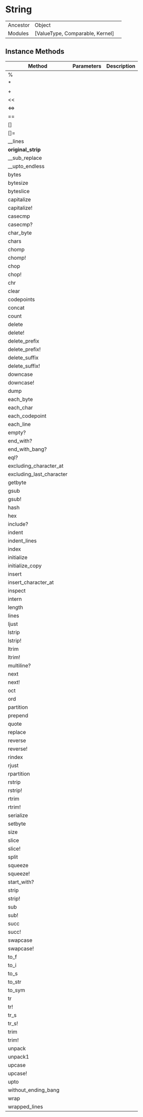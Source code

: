 # String
|  |  |  |
| --- | --- | --- |
| Ancestor | Object |
| Modules | [ValueType, Comparable, Kernel] |


## Instance Methods

| Method | Parameters | Description |
| --- | --- | --- |
| % |  |  |
| * |  |  |
| + |  |  |
| << |  |  |
| <=> |  |  |
| == |  |  |
| [] |  |  |
| []= |  |  |
| __lines |  |  |
| __original_strip__ |  |  |
| __sub_replace |  |  |
| __upto_endless |  |  |
| bytes |  |  |
| bytesize |  |  |
| byteslice |  |  |
| capitalize |  |  |
| capitalize! |  |  |
| casecmp |  |  |
| casecmp? |  |  |
| char_byte |  |  |
| chars |  |  |
| chomp |  |  |
| chomp! |  |  |
| chop |  |  |
| chop! |  |  |
| chr |  |  |
| clear |  |  |
| codepoints |  |  |
| concat |  |  |
| count |  |  |
| delete |  |  |
| delete! |  |  |
| delete_prefix |  |  |
| delete_prefix! |  |  |
| delete_suffix |  |  |
| delete_suffix! |  |  |
| downcase |  |  |
| downcase! |  |  |
| dump |  |  |
| each_byte |  |  |
| each_char |  |  |
| each_codepoint |  |  |
| each_line |  |  |
| empty? |  |  |
| end_with? |  |  |
| end_with_bang? |  |  |
| eql? |  |  |
| excluding_character_at |  |  |
| excluding_last_character |  |  |
| getbyte |  |  |
| gsub |  |  |
| gsub! |  |  |
| hash |  |  |
| hex |  |  |
| include? |  |  |
| indent |  |  |
| indent_lines |  |  |
| index |  |  |
| initialize |  |  |
| initialize_copy |  |  |
| insert |  |  |
| insert_character_at |  |  |
| inspect |  |  |
| intern |  |  |
| length |  |  |
| lines |  |  |
| ljust |  |  |
| lstrip |  |  |
| lstrip! |  |  |
| ltrim |  |  |
| ltrim! |  |  |
| multiline? |  |  |
| next |  |  |
| next! |  |  |
| oct |  |  |
| ord |  |  |
| partition |  |  |
| prepend |  |  |
| quote |  |  |
| replace |  |  |
| reverse |  |  |
| reverse! |  |  |
| rindex |  |  |
| rjust |  |  |
| rpartition |  |  |
| rstrip |  |  |
| rstrip! |  |  |
| rtrim |  |  |
| rtrim! |  |  |
| serialize |  |  |
| setbyte |  |  |
| size |  |  |
| slice |  |  |
| slice! |  |  |
| split |  |  |
| squeeze |  |  |
| squeeze! |  |  |
| start_with? |  |  |
| strip |  |  |
| strip! |  |  |
| sub |  |  |
| sub! |  |  |
| succ |  |  |
| succ! |  |  |
| swapcase |  |  |
| swapcase! |  |  |
| to_f |  |  |
| to_i |  |  |
| to_s |  |  |
| to_str |  |  |
| to_sym |  |  |
| tr |  |  |
| tr! |  |  |
| tr_s |  |  |
| tr_s! |  |  |
| trim |  |  |
| trim! |  |  |
| unpack |  |  |
| unpack1 |  |  |
| upcase |  |  |
| upcase! |  |  |
| upto |  |  |
| without_ending_bang |  |  |
| wrap |  |  |
| wrapped_lines |  |  |
